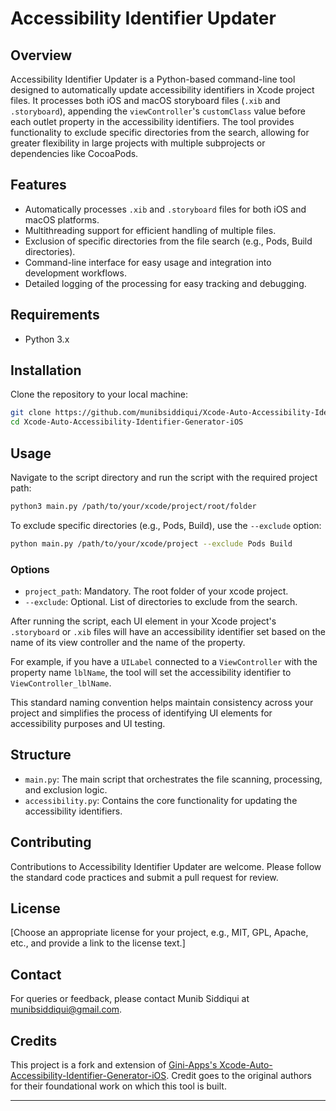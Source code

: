 
# Accessibility Identifier Updater

## Overview
Accessibility Identifier Updater is a Python-based command-line tool designed to automatically update accessibility identifiers in Xcode project files. It processes both iOS and macOS storyboard files (`.xib` and `.storyboard`), appending the `viewController`'s `customClass` value before each outlet property in the accessibility identifiers. The tool provides functionality to exclude specific directories from the search, allowing for greater flexibility in large projects with multiple subprojects or dependencies like CocoaPods.

## Features
- Automatically processes `.xib` and `.storyboard` files for both iOS and macOS platforms.
- Multithreading support for efficient handling of multiple files.
- Exclusion of specific directories from the file search (e.g., Pods, Build directories).
- Command-line interface for easy usage and integration into development workflows.
- Detailed logging of the processing for easy tracking and debugging.

## Requirements
- Python 3.x


## Installation
Clone the repository to your local machine:

```bash
git clone https://github.com/munibsiddiqui/Xcode-Auto-Accessibility-Identifier-Generator-iOS.git
cd Xcode-Auto-Accessibility-Identifier-Generator-iOS
```

## Usage
Navigate to the script directory and run the script with the required project path:

```bash
python3 main.py /path/to/your/xcode/project/root/folder
```

To exclude specific directories (e.g., Pods, Build), use the `--exclude` option:

```bash
python main.py /path/to/your/xcode/project --exclude Pods Build
```

### Options
- `project_path`: Mandatory. The root folder of your xcode project.
- `--exclude`: Optional. List of directories to exclude from the search.



After running the script, each UI element in your Xcode project's `.storyboard` or `.xib` files will have an accessibility identifier set based on the name of its view controller and the name of the property. 

For example, if you have a `UILabel` connected to a `ViewController` with the property name `lblName`, the tool will set the accessibility identifier to `ViewController_lblName`.

This standard naming convention helps maintain consistency across your project and simplifies the process of identifying UI elements for accessibility purposes and UI testing.

## Structure
- `main.py`: The main script that orchestrates the file scanning, processing, and exclusion logic.
- `accessibility.py`: Contains the core functionality for updating the accessibility identifiers.

## Contributing
Contributions to Accessibility Identifier Updater are welcome. Please follow the standard code practices and submit a pull request for review.

## License
[Choose an appropriate license for your project, e.g., MIT, GPL, Apache, etc., and provide a link to the license text.]

## Contact
For queries or feedback, please contact Munib Siddiqui at munibsiddiqui@gmail.com.

## Credits
This project is a fork and extension of [Gini-Apps's Xcode-Auto-Accessibility-Identifier-Generator-iOS](https://github.com/Gini-Apps/Xcode-Auto-Accessibility-Identifier-Generator-iOS). Credit goes to the original authors for their foundational work on which this tool is built.

---

